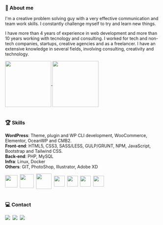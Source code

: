 ### 🚀 About me

I'm a creative problem solving guy with a very effective communication and team work skills. I constantly challenge myself to try and learn new things.

I have more than 4 years of experience in web development and more than 10 years working with tecnology and consulting. I worked for tech and non-tech companies, startups, creative agencies and as a freelancer. I have an extensive knowledge in several fields, involving consulting, creativity and technology. 
&nbsp;
<div>
<a href="https://github.com/webersonloureiro">
  <img height=150 align="center" src="https://github-readme-stats.vercel.app/api?username=webersonloureiro&show_icons=true&include_all_commits=true&count_private=true&theme=material-palenight" />
</a>
<a href="https://github.com/webersonloureiro">
  <img height=150 align="center" src="https://github-readme-stats.vercel.app/api/top-langs?username=webersonloureiro&layout=compact&card_width=320&theme=material-palenight" />
</a>
</div>
&nbsp;


### 🏆 Skills

**WordPress**: Theme, plugin and WP CLI development, WooCommerce, Elementor, OceanWP and CMB2.<br />
**Front-end**: HTML5, CSS3, SASS/LESS, GULP/GRUNT, NPM, JavaScript, Bootstrap and Tailwind CSS.<br />
**Back-end**: PHP, MySQL<br />
**Infra**: Linux, Docker<br />
**Others**: GIT, PhotoShop, Illustrator, Adobe XD
<div>
<img src="https://cdn.jsdelivr.net/gh/devicons/devicon/icons/wordpress/wordpress-plain.svg" width="40" align="center" />&nbsp;
<img src="https://cdn.jsdelivr.net/gh/devicons/devicon/icons/woocommerce/woocommerce-original.svg" width="45" align="center" />&nbsp;
<img src="https://cdn.jsdelivr.net/gh/devicons/devicon/icons/php/php-original.svg" width="50" align="center" />&nbsp;
<img src="https://cdn.jsdelivr.net/gh/devicons/devicon/icons/javascript/javascript-original.svg" width="35" align="center" />&nbsp;
<img src="https://cdn.jsdelivr.net/gh/devicons/devicon/icons/typescript/typescript-original.svg" width="35" align="center" />&nbsp;
<img src="https://cdn.jsdelivr.net/gh/devicons/devicon/icons/react/react-original.svg" width="35" align="center" />&nbsp;
<img src="https://cdn.jsdelivr.net/gh/devicons/devicon/icons/linux/linux-original.svg" width="35" align="center" />
</div>
&nbsp;

### 💻 Contact
<div>
  <a hre="https://weberson.dev/" target="_blank"><img src="https://img.shields.io/badge/Wordpress-21759B?style=for-the-badge&logo=wordpress&logoColor=white" align="center"></a>&nbsp;
  <a hre="mailto:weberson.loureiro@gmail.com" target="_blank"><img src="https://img.shields.io/badge/Gmail-D14836?style=for-the-badge&logo=gmail&logoColor=white" align="center"></a>&nbsp;
  <a hre="https://www.linkedin.com/in/webersonloureiro/" target="_blank"><img src="https://img.shields.io/badge/LinkedIn-0077B5?style=for-the-badge&logo=linkedin&logoColor=white" align="center"></a>
</div>

          
         

